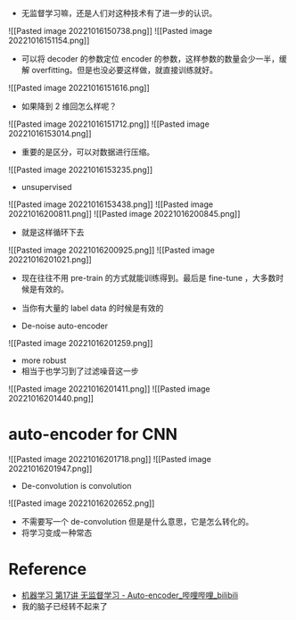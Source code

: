- 无监督学习嘛，还是人们对这种技术有了进一步的认识。

![[Pasted image 20221016150738.png]]
![[Pasted image 20221016151154.png]]
- 可以将 decoder 的参数定位 encoder 的参数，这样参数的数量会少一半，缓解 overfitting。但是也没必要这样做，就直接训练就好。

![[Pasted image 20221016151616.png]]
- 如果降到 2 维回怎么样呢？

![[Pasted image 20221016151712.png]]
![[Pasted image 20221016153014.png]]
- 重要的是区分，可以对数据进行压缩。

![[Pasted image 20221016153235.png]]
- unsupervised

![[Pasted image 20221016153438.png]]
![[Pasted image 20221016200811.png]]
![[Pasted image 20221016200845.png]]
- 就是这样循环下去

![[Pasted image 20221016200925.png]]
![[Pasted image 20221016201021.png]]
- 现在往往不用 pre-train 的方式就能训练得到。最后是 fine-tune ，大多数时候是有效的。
- 当你有大量的 label data 的时候是有效的

- De-noise auto-encoder

![[Pasted image 20221016201259.png]]
- more robust
- 相当于也学习到了过滤噪音这一步

![[Pasted image 20221016201411.png]]
![[Pasted image 20221016201440.png]]


# auto-encoder for CNN

![[Pasted image 20221016201718.png]]
![[Pasted image 20221016201947.png]]
- De-convolution is convolution

![[Pasted image 20221016202652.png]]
- 不需要写一个 de-convolution 但是是什么意思，它是怎么转化的。
- 将学习变成一种常态

# Reference
- [机器学习 第17讲 无监督学习 - Auto-encoder_哔哩哔哩_bilibili](https://www.bilibili.com/video/BV1Yx411976B/?spm_id_from=333.337.search-card.all.click&vd_source=25509bb582bc4a25d86d871d5cdffca3)
- 我的脑子已经转不起来了

